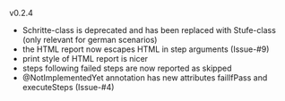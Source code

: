 v0.2.4
* Schritte-class is deprecated and has been replaced with Stufe-class (only relevant for german scenarios)
* the HTML report now escapes HTML in step arguments (Issue-#9)
* print style of HTML report is nicer
* steps following failed steps are now reported as skipped
* @NotImplementedYet annotation has new attributes failIfPass and executeSteps (Issue-#4)

